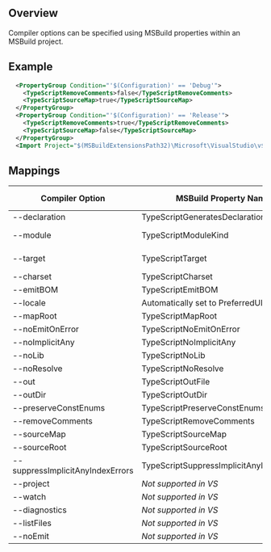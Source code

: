 ## Overview
Compiler options can be specified using MSBuild properties within an MSBuild project.

## Example

```XML
  <PropertyGroup Condition="'$(Configuration)' == 'Debug'">
    <TypeScriptRemoveComments>false</TypeScriptRemoveComments>
    <TypeScriptSourceMap>true</TypeScriptSourceMap>
  </PropertyGroup>
  <PropertyGroup Condition="'$(Configuration)' == 'Release'">
    <TypeScriptRemoveComments>true</TypeScriptRemoveComments>
    <TypeScriptSourceMap>false</TypeScriptSourceMap>
  </PropertyGroup>
  <Import Project="$(MSBuildExtensionsPath32)\Microsoft\VisualStudio\v$(VisualStudioVersion)\TypeScript\Microsoft.TypeScript.targets" Condition="Exists('$(MSBuildExtensionsPath32)\Microsoft\VisualStudio\v$(VisualStudioVersion)\TypeScript\Microsoft.TypeScript.targets')" />
```

## Mappings

Compiler Option   | MSBuild Property Name | Allowed Values
------------------|-----------------------|-----------------
--declaration     | TypeScriptGeneratesDeclarations | boolean
--module          | TypeScriptModuleKind  | AMD or CommonJs
--target          | TypeScriptTarget      | ES3, ES5 or ES6
--charset         | TypeScriptCharset     |                           
--emitBOM         | TypeScriptEmitBOM     | boolean     
--locale          | Automatically set to PreferredUILang value |
--mapRoot         | TypeScriptMapRoot     | File path 
--noEmitOnError   | TypeScriptNoEmitOnError | boolean
--noImplicitAny   | TypeScriptNoImplicitAny | boolean
--noLib           | TypeScriptNoLib       | boolean
--noResolve       | TypeScriptNoResolve   | boolean
--out             | TypeScriptOutFile     | File path
--outDir          | TypeScriptOutDir      | File path
--preserveConstEnums | TypeScriptPreserveConstEnums | boolean
--removeComments  | TypeScriptRemoveComments | boolean
--sourceMap       | TypeScriptSourceMap | File path                         
--sourceRoot      | TypeScriptSourceRoot | File path
--suppressImplicitAnyIndexErrors | TypeScriptSuppressImplicitAnyIndexErrors | boolean
--project         | *Not supported in VS* | 
--watch           | *Not supported in VS* |
--diagnostics     | *Not supported in VS* |
--listFiles       | *Not supported in VS* |
--noEmit          | *Not supported in VS* |
